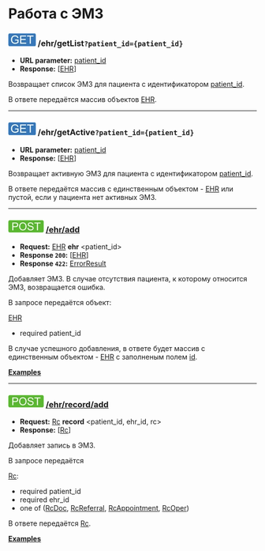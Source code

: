 Работа с ЭМЗ
============

<a name="getList"/>

### ![GET](../../img/get.png) /ehr/getList`?patient_id={patient_id}`
* **URL parameter:** [patient_id](../../types.md#ehr)
* **Response:** [[EHR](../../types.md#ehr)]

Возвращает список ЭМЗ для пациента с идентификатором [patient_id](../../types.md#ehr).

В ответе передаётся массив объектов [EHR](../../types.md#ehr).

---

<a name="getActive"/>

### ![GET](../../img/get.png) /ehr/getActive`?patient_id={patient_id}`
* **URL parameter:** [patient_id](../../types.md#ehr)
* **Response:** [[EHR](../../types.md#ehr)]

Возвращает активную ЭМЗ для пациента с идентификатором [patient_id](../../types.md#ehr).

В ответе передаётся массив с единственным объектом - [EHR](../../types.md#ehr) или пустой, если у пациента нет активных ЭМЗ.

---

### ![POST](../../img/post.png) [/ehr/add](add/index.md)
* **Request:** [EHR](../../types.md#ehr) **ehr** <patient_id>
* **Response ```200```:** [[EHR](../../types.md#ehr)]
* **Response ```422```:** [ErrorResult](../../types.md#errorresult)

Добавляет ЭМЗ. В случае отсутствия пациента, к которому относится ЭМЗ, возвращается ошибка.

В запросе передаётся объект:

[EHR](../../types.md#ehr)
* required patient_id

В случае успешного добавления, в ответе будет массив с единственным объектом - 
[EHR](../../types.md#ehr) с заполненым полем [id](../../types.md#ehr).

**[Examples](add/examples/add.md)**

---

### ![POST](../../img/post.png) [/ehr/record/add](record/add/index.md)
* **Request:** [Rc](../../types.md#rc) **record** <patient_id, ehr_id, rc>
* **Response:** [[Rc](../../types.md#rc)]

Добавляет запись в ЭМЗ.

В запросе передаётся

[Rc](../../types.md#rc):
* required patient_id
* required ehr_id
* one of ([RcDoc](../../types.md#rcrcdoc), [RcReferral](../../types.md),
 [RcAppointment](../../types.md#rcrcappointment), [RcOper](../../types.md#rcrcoper))

В ответе передаётся [Rc](../../types.md#rc).

**[Examples](record/add/examples/add.md)**